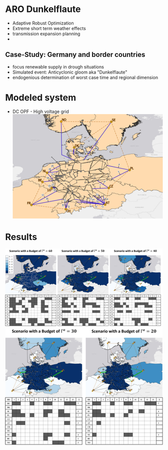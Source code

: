 # ARO Dunkelflaute
- Adaptive Robust Optimization
- Extreme short term weather effects
- transmission expansion planning
- 
## Case-Study: Germany and border countries
- focus renewable supply in drough situations
- Simulated event: Anticyclonic gloom aka "Dunkelflaute"
- endogenious determination of worst case time and regional dimension

# Modeled system
- DC OPF - High voltage grid
![](https://github.com/bernemax/ARO-Dunkelflaute/blob/main/Pictures%20and%20Results/ARO_DF_Grid.png)

# Results

![](https://github.com/bernemax/ARO-Dunkelflaute/blob/main/Pictures%20and%20Results/Results_DF_60-40.png)
![](https://github.com/bernemax/ARO-Dunkelflaute/blob/main/Pictures%20and%20Results/Results_DF_30-20.png)
